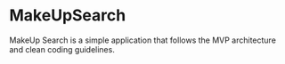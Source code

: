 # MakeUpSearch

MakeUp Search is a simple application that follows the MVP architecture and clean coding guidelines.

